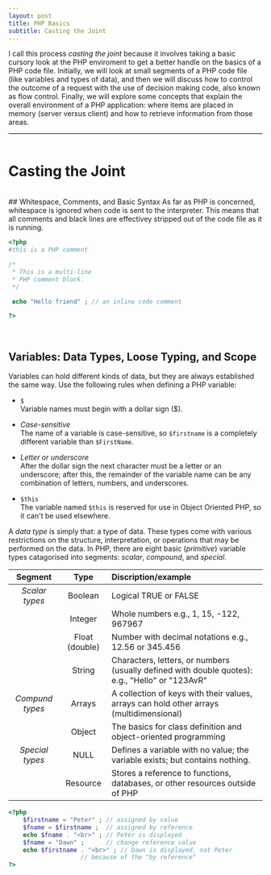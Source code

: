 ```yaml
---
layout: post
title: PHP Basics
subtitle: Casting the Joint
---
```


<div style="border-bottom:1px solid black">
<p>
I call this process <i>casting the joint</i> because it involves taking a basic cursory look at the PHP enviroment to get a better handle on the basics of a PHP code file. Initially, we will look at small segments of a PHP code file (like variables and types of data), and then we will discuss how to control the outcome of a request with the use of decision making code, also known as flow control. Finally, we will explore some concepts that explain the overall environment of a PHP application: where items are placed in memory (server versus client) and how to retrieve information from those areas. 
</p>
</div>
<br>

# Casting the Joint

<br>
## Whitespace, Comments, and Basic Syntax
As far as PHP is concerned, whitespace is ignored when code is sent to the interpreter. This means that all comments and black lines are effectivey stripped out of the code file as it is running.

```php
<?php
#this is a PHP comment

/*
 * This is a multi-line
 * PHP comment block.
 */

 echo "Hello friend" ; // an inline code comment 

?>
```

<br>

## Variables: Data Types, Loose Typing, and Scope
Variables can hold different kinds of data, but they are always established the same way. Use the following rules when defining a PHP variable:

* `$` <br>
	Variable names must begin with a dollar sign ($).

* _Case-sensitive_<br>
   The name of a variable is case-sensitive, so `$firstname` is a completely different variable than `$FirstName`.

* _Letter or underscore_<br>
    After the dollar sign the next character must be a letter or an underscore; after this, the remainder of the variable name can be any combination of letters, numbers, and underscores.
    
* `$this`<br>
    The variable named `$this` is reserved for use in Object Oriented PHP, so it can't be used elsewhere.

A _data type_ is simply that: a type of data. These types come with various restrictions on the structure, interpretation, or operations that may be performed on the data. In PHP, there are eight basic (_primitive_) variable types catagorised into segments: _scalar_, _compound_, and _special_.

| __Segment__ | __Type__ | __Discription/example__ |
| :---: | :---: | :--- |
| _Scalar types_ | Boolean | Logical TRUE or FALSE |
|  | Integer | Whole numbers e.g., 1, 15, -122, 967967 |
|  | Float (double) | Number with decimal notations e.g., 12.56 or 345.456 |
|  | String | Characters, letters, or numbers (usually defined with double quotes): e.g., "Hello" or "123AvR" |
| _Compund types_ | Arrays | A collection of keys with their values, arrays can hold other arrays (multidimensional) |
|  | Object | The basics for class definition and object-oriented programming |
| _Special types_ | NULL | Defines a variable with no value; the variable exists; but contains nothing. |
|  | Resource | Stores a reference to functions, databases, or other resources outside of PHP |


```php
<?php
	$firstname = "Peter" ; // assigned by value
	$fname = $firstname ;  // assigned by reference
	echo $fname . "<br>" ; // Peter is displayed
	$fname = "Dawn" ;      // change reference value
	echo $firstname . "<br>" ; // Dawn is displayed, not Peter
					// because of the "by reference"  
?>
```




